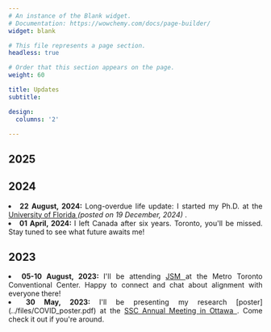 ```yaml
---
# An instance of the Blank widget.
# Documentation: https://wowchemy.com/docs/page-builder/
widget: blank

# This file represents a page section.
headless: true

# Order that this section appears on the page.
weight: 60

title: Updates
subtitle:

design:
  columns: '2'

---
```

## 2025 

## 2024 

<div style='text-align: justify'>
<li> <b> 22 August, 2024: </b> Long-overdue life update: I started my Ph.D. at the <a href="https://stat.ufl.edu/" target="_blank"> University of Florida </a> <em> (posted on 19 December, 2024) </em>. </li>

<li> <b> 01 April, 2024: </b> I left Canada after six years. Toronto, you'll be missed. Stay tuned to see what future awaits me! </li>
</div>

## 2023

<div style='text-align: justify'>
<li> <b> 05-10 August, 2023: </b> I'll be attending <a href="https://ww2.amstat.org/meetings/jsm/2023/" target="_blank"> JSM </a> at the Metro Toronto Conventional Center. Happy to connect and chat about alignment with everyone there! </li>

<li> <b> 30 May, 2023: </b> I'll be presenting my research [poster](../files/COVID_poster.pdf) at the <a href="https://ssc.ca/en/meetings/annual/2023-ssc-annual-meeting-ottawa" target="_blank"> SSC Annual Meeting in Ottawa </a>. Come check it out if you're around.</li>
</div>
